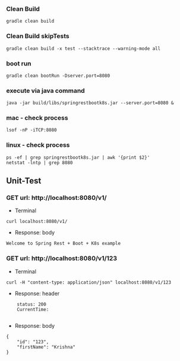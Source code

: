 ### Clean Build
`````
gradle clean build
`````

### Clean Build skipTests
`````
gradle clean build -x test --stacktrace --warning-mode all
`````

### boot run
`````
gradle clean bootRun -Dserver.port=8080
`````

### execute via java command
`````
java -jar build/libs/springrestbootk8s.jar --server.port=8080 &
`````

### mac - check process
`````
lsof -nP -iTCP:8080
`````

### linux - check process
`````
ps -ef | grep springrestbootk8s.jar | awk '{print $2}'
netstat -lntp | grep 8080
`````

## Unit-Test
### GET url: http://localhost:8080/v1/
- Terminal
```
curl localhost:8080/v1/
```
- Response: body
```
Welcome to Spring Rest + Boot + K8s example
```

### GET url: http://localhost:8080/v1/123
- Terminal
```
curl -H "content-type: application/json" localhost:8080/v1/123
```
- Response: header
```
	status: 200
	CurrentTime: 
	
```
- Response: body
```
{
    "id": "123",
    "firstName": "Krishna"
}
```